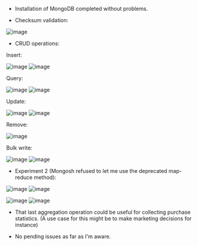 - Installation of MongoDB completed without problems.

- Checksum validation:

![image](https://github.com/h593289/dat250assignment1/assets/69847909/12116822-bea5-4031-8cfe-a3aff0223228)

- CRUD operations:

Insert:

![image](https://github.com/h593289/dat250assignment1/assets/69847909/93d596aa-a4fd-4079-9f1a-96a494dff8ad)
![image](https://github.com/h593289/dat250assignment1/assets/69847909/17b1dc3e-dd15-42b1-a24f-16abe1fa1486)

Query:

![image](https://github.com/h593289/dat250assignment1/assets/69847909/fc286804-c96d-45d1-b0b0-66000040e264)
![image](https://github.com/h593289/dat250assignment1/assets/69847909/c563e079-53c4-4945-a476-14431573f566)

Update:

![image](https://github.com/h593289/dat250assignment1/assets/69847909/0bdd0d6d-eb9a-41e7-91df-f20042fadc87)
![image](https://github.com/h593289/dat250assignment1/assets/69847909/6ad076aa-4e51-40e6-b845-7eef8e0fa693)

Remove:

![image](https://github.com/h593289/dat250assignment1/assets/69847909/54e474f1-e5d8-4de8-b7d5-f4adf9b864b0)

Bulk write:

![image](https://github.com/h593289/dat250assignment1/assets/69847909/d1b74860-b9fb-4814-8fc5-5db4a7465ed2)
![image](https://github.com/h593289/dat250assignment1/assets/69847909/b56f2f86-acd6-4a64-bcfa-b17dda2db0d6)

- Experiment 2 (Mongosh refused to let me use the deprecated map-reduce method):

![image](https://github.com/h593289/dat250assignment1/assets/69847909/dcfcbe39-7a7c-46f8-b447-dca1002fcc05)
![image](https://github.com/h593289/dat250assignment1/assets/69847909/b3bc095f-61aa-40fa-9105-f1c60344efd6)

![image](https://github.com/h593289/dat250assignment1/assets/69847909/ca2b3e3a-37c2-4049-a889-0970c87d2ca4)
![image](https://github.com/h593289/dat250assignment1/assets/69847909/6e746dad-ec59-433b-95db-d35694bb7e89)

- That last aggregation operation could be useful for collecting purchase statistics. (A use case for this might be to make marketing decisions for instance)

- No pending issues as far as I'm aware.
